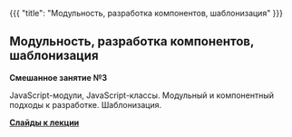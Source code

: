 {{{
	"title": "Модульность, разработка компонентов, шаблонизация"
}}}

## Модульность, разработка компонентов, шаблонизация
__Смешанное занятие №3__

JavaScript-модули, JavaScript-классы. Модульный и компонентный подходы к разработке. Шаблонизация.

__[Cлайды к лекции](/slides/s3)__
